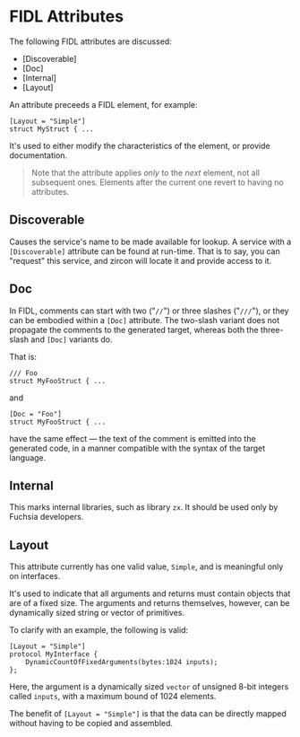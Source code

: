 
# FIDL Attributes

The following FIDL attributes are discussed:

* [Discoverable]
* [Doc]
* [Internal]
* [Layout]

An attribute preceeds a FIDL element, for example:

```fidl
[Layout = "Simple"]
struct MyStruct { ...
```

It's used to either modify the characteristics of the element, or provide documentation.

> Note that the attribute applies *only* to the *next* element, not all subsequent ones.
> Elements after the current one revert to having no attributes.

## Discoverable

Causes the service's name to be made available for lookup.
A service with a `[Discoverable]` attribute can be found at run-time.
That is to say, you can "request" this service, and zircon will locate it and provide access to it.

## Doc

In FIDL, comments can start with two ("`//`") or three slashes ("`///`"), or they can be
embodied within a `[Doc]` attribute.
The two-slash variant does not propagate the comments to the generated target, whereas
both the three-slash and `[Doc]` variants do.

That is:

```fidl
/// Foo
struct MyFooStruct { ...
```

and

```fidl
[Doc = "Foo"]
struct MyFooStruct { ...
```

have the same effect &mdash; the text of the comment is
emitted into the generated code, in a manner compatible with the syntax of the target language.

## Internal

This marks internal libraries, such as library `zx`.
It should be used only by Fuchsia developers.

## Layout

This attribute currently has one valid value, `Simple`, and is meaningful only on interfaces.

It's used to indicate that all arguments and returns must contain objects that are of a fixed size.
The arguments and returns themselves, however, can be dynamically sized string or vector
of primitives.

To clarify with an example, the following is valid:

```fidl
[Layout = "Simple"]
protocol MyInterface {
    DynamicCountOfFixedArguments(bytes:1024 inputs);
};
```

Here, the argument is a dynamically sized `vector` of unsigned 8-bit integers called `inputs`,
with a maximum bound of 1024 elements.

The benefit of `[Layout = "Simple"]` is that the data can be directly mapped without having
to be copied and assembled.

